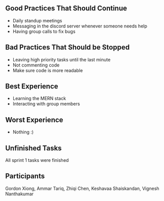 ## Good Practices That Should Continue
- Daily standup meetings
- Messaging in the discord server whenever someone needs help
- Having group calls to fix bugs

## Bad Practices That Should be Stopped
- Leaving high priority tasks until the last minute
- Not commenting code
- Make sure code is more readable

## Best Experience
- Learning the MERN stack
- Interacting with group members

## Worst Experience
- Nothing :)

## Unfinished Tasks
All sprint 1 tasks were finished

## Participants
Gordon Xiong, Ammar Tariq, Zhiqi Chen, Keshavaa Shaiskandan, Vignesh Nanthakumar
